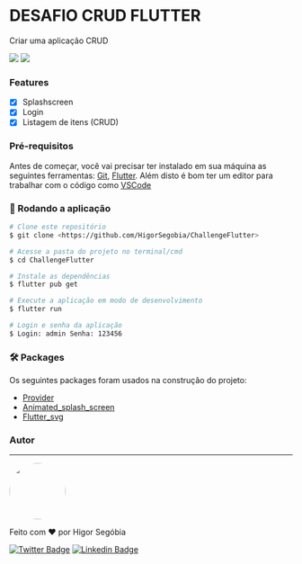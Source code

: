 # DESAFIO CRUD FLUTTER
<p aling="center">Criar uma aplicação CRUD</p>

<img src="https://img.shields.io/static/v1?label=Flutter&message=2.0.5&color=7159c1&style=for-the-badge&logo=ghost"/>
<img src="https://img.shields.io/static/v1?label=Dart&message=2.7.0&color=7159c1&style=for-the-badge&logo=ghost"/>


### Features

- [x] Splashscreen
- [x] Login
- [x] Listagem de itens (CRUD)

### Pré-requisitos

Antes de começar, você vai precisar ter instalado em sua máquina as seguintes ferramentas:
[Git](https://git-scm.com), [Flutter](https://flutter.dev/). 
Além disto é bom ter um editor para trabalhar com o código como [VSCode](https://code.visualstudio.com/)

### 🎲 Rodando a aplicação

```bash
# Clone este repositório
$ git clone <https://github.com/HigorSegobia/ChallengeFlutter>

# Acesse a pasta do projeto no terminal/cmd
$ cd ChallengeFlutter

# Instale as dependências
$ flutter pub get

# Execute a aplicação em modo de desenvolvimento
$ flutter run

# Login e senha da aplicação
$ Login: admin Senha: 123456

```

### 🛠 Packages

Os seguintes packages foram usados na construção do projeto:

- [Provider](https://pub.dev/packages/provider)
- [Animated_splash_screen](https://pub.dev/packages/animated_splash_screen)
- [Flutter_svg](https://pub.dev/packages/flutter_svg)

### Autor
---
 <img style="border-radius: 50%;" src="https://avatars.githubusercontent.com/u/53355677?v=4" width="100px;" alt=""/>
 <br />



Feito com ❤️ por Higor Segóbia

[![Twitter Badge](https://img.shields.io/badge/-@higorsk-1ca0f1?style=flat-square&labelColor=1ca0f1&logo=twitter&logoColor=white&link=https://twitter.com/higorsk)](https://twitter.com/higorsk) [![Linkedin Badge](https://img.shields.io/badge/-Higor-Segobia?style=flat-square&logo=Linkedin&logoColor=white&link=https://www.linkedin.com/in/higor-segobia/)](https://www.linkedin.com/in/higor-segobia/) 
